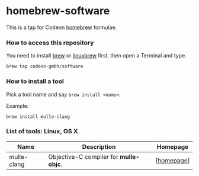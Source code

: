 # homebrew-software

This is a tap for Codeon [homebrew](//brew.sh) formulae.


### How to access this repository

You need to install [brew](//brew.sh) or [linuxbrew](//linuxbrew.sh) first,
then open a Terminal and type.

~~~
brew tap codeon-gmbh/software
~~~


### How to install a tool

Pick a tool name and say `brew install <name>`.

Example:

~~~
brew install mulle-clang
~~~


### List of tools: Linux, OS X

Name             | Description    | Homepage
-----------------|----------------|-------------
mulle-clang      | Objective-C compiler for **mulle-objc**.  | [[homepage](https://www.mulle-kybernetik.com/mulle-objc)]
